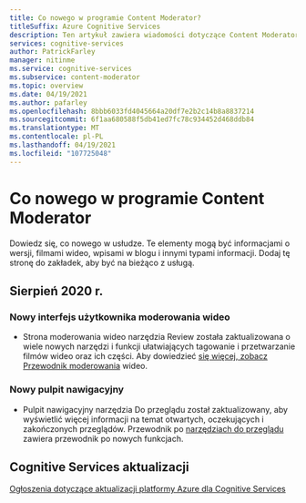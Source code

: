 ```yaml
---
title: Co nowego w programie Content Moderator?
titleSuffix: Azure Cognitive Services
description: Ten artykuł zawiera wiadomości dotyczące Content Moderator.
services: cognitive-services
author: PatrickFarley
manager: nitinme
ms.service: cognitive-services
ms.subservice: content-moderator
ms.topic: overview
ms.date: 04/19/2021
ms.author: pafarley
ms.openlocfilehash: 8bbb6033fd4045664a20df7e2b2c14b8a8837214
ms.sourcegitcommit: 6f1aa680588f5db41ed7fc78c934452d468ddb84
ms.translationtype: MT
ms.contentlocale: pl-PL
ms.lasthandoff: 04/19/2021
ms.locfileid: "107725048"
---
```

# <a name="whats-new-in-content-moderator"></a>Co nowego w programie Content Moderator

Dowiedz się, co nowego w usłudze. Te elementy mogą być informacjami o wersji, filmami wideo, wpisami w blogu i innymi typami informacji. Dodaj tę stronę do zakładek, aby być na bieżąco z usługą.

## <a name="august-2020"></a>Sierpień 2020 r.

### <a name="new-video-moderation-ui"></a>Nowy interfejs użytkownika moderowania wideo

* Strona moderowania wideo narzędzia Review została zaktualizowana o wiele nowych narzędzi i funkcji ułatwiających tagowanie i przetwarzanie filmów wideo oraz ich części. Aby dowiedzieć [się więcej, zobacz Przewodnik moderowania](./video-moderation-human-review.md) wideo.

### <a name="new-dashboard"></a>Nowy pulpit nawigacyjny

* Pulpit nawigacyjny narzędzia Do przeglądu został zaktualizowany, aby wyświetlić więcej informacji na temat otwartych, oczekujących i zakończonych przeglądów. Przewodnik po [narzędziach do przeglądu](./Review-Tool-User-Guide/human-in-the-loop.md) zawiera przewodnik po nowych funkcjach.

## <a name="cognitive-services-updates"></a>Cognitive Services aktualizacji

[Ogłoszenia dotyczące aktualizacji platformy Azure dla Cognitive Services](https://azure.microsoft.com/updates/?product=cognitive-services)
